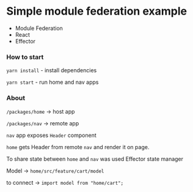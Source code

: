 # Simple module federation example

- Module Federation
- React
- Effector

### How to start

`yarn install` - install dependencies

`yarn start` - run home and nav apps

### About

`/packages/home` -> host app

`/packages/nav` -> remote app

`nav` app exposes `Header` component

`home` gets Header from remote `nav` and render it on page.

To share state between `home` and `nav` was used Effector state manager

Model -> `home/src/feature/cart/model`

to connect -> `import model from "home/cart";`
